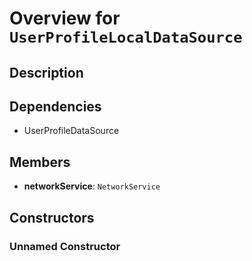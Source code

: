 # Overview for `UserProfileLocalDataSource`

## Description



## Dependencies

- UserProfileDataSource

## Members

- **networkService**: `NetworkService`
## Constructors

### Unnamed Constructor


